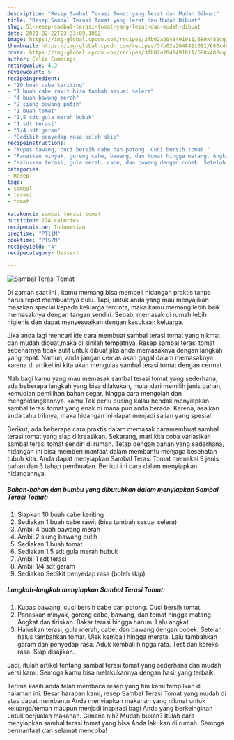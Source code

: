 ```yaml
---
description: "Resep Sambal Terasi Tomat yang lezat dan Mudah Dibuat"
title: "Resep Sambal Terasi Tomat yang lezat dan Mudah Dibuat"
slug: 51-resep-sambal-terasi-tomat-yang-lezat-dan-mudah-dibuat
date: 2021-02-22T23:33:09.106Z
image: https://img-global.cpcdn.com/recipes/3fb02a2048491011/680x482cq70/sambal-terasi-tomat-foto-resep-utama.jpg
thumbnail: https://img-global.cpcdn.com/recipes/3fb02a2048491011/680x482cq70/sambal-terasi-tomat-foto-resep-utama.jpg
cover: https://img-global.cpcdn.com/recipes/3fb02a2048491011/680x482cq70/sambal-terasi-tomat-foto-resep-utama.jpg
author: Celia Cummings
ratingvalue: 4.3
reviewcount: 5
recipeingredient:
- "10 buah cabe keriting"
- "1 buah cabe rawit bisa tambah sesuai selera"
- "4 buah bawang merah"
- "2 siung bawang putih"
- "1 buah tomat"
- "1,5 sdt gula merah bubuk"
- "1 sdt terasi"
- "1/4 sdt garam"
- "Sedikit penyedap rasa boleh skip"
recipeinstructions:
- "Kupas bawang, cuci bersih cabe dan potong. Cuci bersih tomat."
- "Panaskan minyak, goreng cabe, bawang, dan tomat hingga matang. Angkat dan tiriskan. Bakar terasi hingga harum. Lalu angkat."
- "Haluskan terasi, gula merah, cabe, dan bawang dengan cobek. Setelah halus tambahkan tomat. Ulek kembali hingga merata. Lalu tambahkan garam dan penyedap rasa. Aduk kembali hingga rata. Test dan koreksi rasa. Siap disajikan."
categories:
- Resep
tags:
- sambal
- terasi
- tomat

katakunci: sambal terasi tomat 
nutrition: 274 calories
recipecuisine: Indonesian
preptime: "PT11M"
cooktime: "PT57M"
recipeyield: "4"
recipecategory: Dessert

---
```



![Sambal Terasi Tomat](https://img-global.cpcdn.com/recipes/3fb02a2048491011/680x482cq70/sambal-terasi-tomat-foto-resep-utama.jpg)

Di zaman  saat ini , kamu memang bisa membeli hidangan praktis tanpa harus repot membuatnya dulu. Tapi, untuk anda yang mau menyajikan masakan special kepada keluarga tercinta, maka kamu memang lebih baik memasaknya dengan tangan sendiri. Sebab, memasak di rumah lebih higienis dan dapat menyesuaikan dengan kesukaan keluarga.

Jika anda lagi mencari ide cara membuat sambal terasi tomat yang nikmat dan mudah dibuat,maka di sinilah tempatnya. Resep sambal terasi tomat  sebenarnya tidak sulit untuk dibuat jika anda memasaknya dengan langkah yang tepat. Namun, anda jangan cemas akan gagal dalam memasaknya 
karena di artikel ini kita akan mengulas sambal terasi tomat dengan cermat.  



Nah bagi kamu yang mau memasak sambal terasi tomat yang sederhana, ada beberapa langkah yang bisa dilakukan, mulai dari memilih jenis bahan, kemudian pemilihan bahan segar, hingga cara mengolah dan menghidangkannya. kamu Tak perlu pusing kalau hendak menyiapkan sambal terasi tomat yang enak di mana pun anda berada. Karena, asalkan anda  tahu triknya, maka hidangan ini dapat menjadi sajian yang spesial.

Berikut, ada beberapa cara praktis  dalam memasak caramembuat sambal terasi tomat yang siap dikreasikan. Sekarang, mari kita coba variasikan sambal terasi tomat sendiri di rumah. Tetap dengan bahan yang sederhana, hidangan ini bisa memberi manfaat dalam membantu menjaga kesehatan tubuh kita. Anda dapat menyiapkan Sambal Terasi Tomat memakai 9 jenis bahan dan 3 tahap pembuatan. Berikut ini cara dalam menyiapkan hidangannya.

<!--inarticleads1-->

##### Bahan-bahan dan bumbu yang dibutuhkan dalam menyiapkan Sambal Terasi Tomat:

1. Siapkan 10 buah cabe keriting
1. Sediakan 1 buah cabe rawit (bisa tambah sesuai selera)
1. Ambil 4 buah bawang merah
1. Ambil 2 siung bawang putih
1. Sediakan 1 buah tomat
1. Sediakan 1,5 sdt gula merah bubuk
1. Ambil 1 sdt terasi
1. Ambil 1/4 sdt garam
1. Sediakan Sedikit penyedap rasa (boleh skip)




<!--inarticleads2-->

##### Langkah-langkah menyiapkan Sambal Terasi Tomat:

1. Kupas bawang, cuci bersih cabe dan potong. Cuci bersih tomat.
1. Panaskan minyak, goreng cabe, bawang, dan tomat hingga matang. Angkat dan tiriskan. Bakar terasi hingga harum. Lalu angkat.
1. Haluskan terasi, gula merah, cabe, dan bawang dengan cobek. Setelah halus tambahkan tomat. Ulek kembali hingga merata. Lalu tambahkan garam dan penyedap rasa. Aduk kembali hingga rata. Test dan koreksi rasa. Siap disajikan.




Jadi, itulah artikel tentang  sambal terasi tomat  yang sederhana dan mudah versi kami. Semoga kamu bisa melakukannya dengan hasil yang terbaik. 

Terima kasih anda telah membaca resep yang tim kami tampilkan di halaman ini. Besar harapan kami, resep  Sambal Terasi Tomat yang mudah di atas dapat membantu Anda menyiapkan makanan yang nikmat untuk keluarga/teman maupun menjadi inspirasi bagi Anda yang berkeinginan untuk berjualan makanan. Gimana nih? Mudah bukan? Itulah cara menyiapkan sambal terasi tomat yang bisa Anda lakukan di rumah. Semoga bermanfaat dan selamat mencoba!

